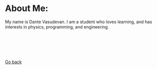 <head>
  <link rel="shortcut icon" sizes="16x16 32x32 64x64" href="Favicon.jpg" type="image/x-icon" />
</head>

# About Me:

My name is Dante Vasudevan.
I am a student who loves learning, and has interests in physics, programming, and engineering.
<br>
<br>
<br>
<br>
<br>
<br>
<p><a href="https://dantevasudevan.github.io/">Go back</a></p>

